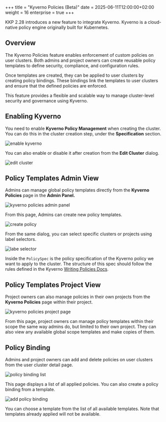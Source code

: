 +++
title = "Kyverno Policies (Beta)"
date = 2025-06-11T12:00:00+02:00
weight = 16
enterprise = true
+++

KKP 2.28 introduces a new feature to integrate Kyverno. Kyverno is a cloud-native policy engine originally built for Kubernetes. 

## Overview 

The Kyverno Policies feature enables enforcement of custom policies on user clusters. Both admins and project owners can create reusable policy templates to define security, compliance, and configuration rules.

Once templates are created, they can be applied to user clusters by creating policy bindings. These bindings link the templates to user clusters and ensure that the defined policies are enforced.

This feature provides a flexible and scalable way to manage cluster-level security and governance using Kyverno.

## Enabling Kyverno

You need to enable **Kyverno Policy Management** when creating the cluster. You can do this in the cluster creation step, under the **Specification** section.

![enable kyverno](images/enable-kyverno-cluster-creating.png?classes=shadow,border "Enable Kyverno")

You can also enable or disable it after creation from the **Edit Cluster** dialog.

![edit cluster](images/enable-kyverno-edit-cluster.png?classes=shadow,border "Edit Cluster")

## Policy Templates Admin View

Admins can manage global policy templates directly from the **Kyverno Policies** page in the **Admin Panel.**

![kyverno policies admin panel](images/kyverno-policies-admin-panel.png?classes=shadow,border "Kyverno Policies Admin Panel")

From this page, Admins can create new policy templates.

![create policy](images/creat-policy-template-admin-panel.png?classes=shadow,border "Create Policy")

From the same dialog, you can select specific clusters or projects using label selectors.

![labe selector](images/label-selector-policy-spec.png?classes=shadow,border "Label Selector")

Inside the `PolicySpec` is the policy specification of the Kyverno policy we want to apply to the cluster. The structure of this spec should follow the rules defined in the Kyverno  [Writing Policies Docs](https://release-1-13-0.kyverno.io/docs/writing-policies/).

## Policy Templates Project View

Project owners can also manage policies in their own projects from the **Kyverno Policies** page within their project.

![kyverno policies project page](images/kyverno-policies-project-page.png?classes=shadow,border "Kyverno Policies Project Page")

From this page, project owners can manage policy templates within their scope the same way admins do, but limited to their own project. They can also view any available global scope templates and make copies of them.

## Policy Binding

Admins and project owners can add and delete policies on user clusters from the user cluster detail page.

![policy binding list](images/policy-binding-list.png?classes=shadow,border "Policy Binding List")

This page displays a list of all applied policies. You can also create a policy binding from a template.

![add policy binding](images/add-policy-binding.png?classes=shadow,border "Add Policy Binding")

You can choose a template from the list of all available templates. Note that templates already applied will not be available.
